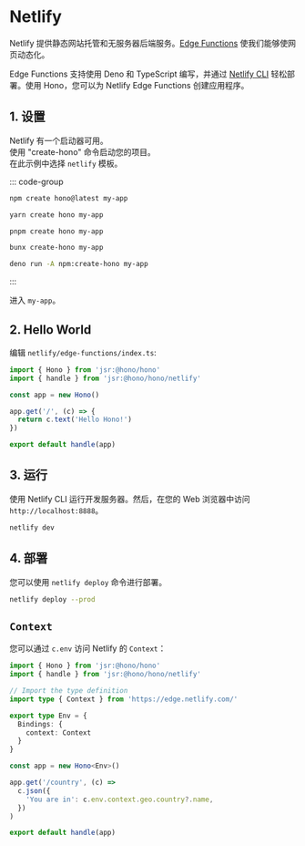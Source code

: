 # Netlify

Netlify 提供静态网站托管和无服务器后端服务。[Edge Functions](https://docs.netlify.com/edge-functions/overview/) 使我们能够使网页动态化。

Edge Functions 支持使用 Deno 和 TypeScript 编写，并通过 [Netlify CLI](https://docs.netlify.com/cli/get-started/) 轻松部署。使用 Hono，您可以为 Netlify Edge Functions 创建应用程序。

## 1. 设置

Netlify 有一个启动器可用。  
使用 "create-hono" 命令启动您的项目。  
在此示例中选择 `netlify` 模板。

::: code-group

```sh [npm]
npm create hono@latest my-app
```

```sh [yarn]
yarn create hono my-app
```

```sh [pnpm]
pnpm create hono my-app
```

```sh [bun]
bunx create-hono my-app
```

```sh [deno]
deno run -A npm:create-hono my-app
```

:::

进入 `my-app`。

## 2. Hello World

编辑 `netlify/edge-functions/index.ts`:

```ts
import { Hono } from 'jsr:@hono/hono'
import { handle } from 'jsr:@hono/hono/netlify'

const app = new Hono()

app.get('/', (c) => {
  return c.text('Hello Hono!')
})

export default handle(app)
```

## 3. 运行

使用 Netlify CLI 运行开发服务器。然后，在您的 Web 浏览器中访问 `http://localhost:8888`。

```sh
netlify dev
```

## 4. 部署

您可以使用 `netlify deploy` 命令进行部署。

```sh
netlify deploy --prod
```

## `Context`

您可以通过 `c.env` 访问 Netlify 的 `Context`：

```ts
import { Hono } from 'jsr:@hono/hono'
import { handle } from 'jsr:@hono/hono/netlify'

// Import the type definition
import type { Context } from 'https://edge.netlify.com/'

export type Env = {
  Bindings: {
    context: Context
  }
}

const app = new Hono<Env>()

app.get('/country', (c) =>
  c.json({
    'You are in': c.env.context.geo.country?.name,
  })
)

export default handle(app)
```
